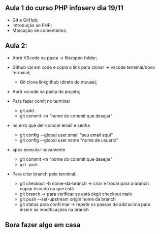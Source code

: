 ## Aula 1 do curso PHP infoserv dia 19/11
- Git e GitHub;
- Introdução ao PHP;
- Marcação de comentários;

## Aula 2:
- Abrir VScode na pasta -> file/open folder;
- Github vai em code e copia o link para clonar -> vscode terminal/novo terminal;
    - Git clone linkgithub (direto do mouse);
- Abrir vscode na pasta do projeto;

- Para fazer comit no terminal
    - git add .
    - git commit -m "nome do commit que desejar"
- no erro que der colocar email e senha 
    - git config --global user.email "seu email aqui"
    - git config --global user.name "nome de usuario"
- apos executar novamente
    - git commit -m "nome do commit que desejar"
    - `git push`

- Para criar branch pelo terminal.
    - git checkout -b nome-da-branch -> criar e trocar para a branch copiar bseado na que está
    - git branch -> para verificar se está okgit checkout main
    - git push --set-upstream origin nome da branch
    - git status para confirmar
    -> repetir os passos de add acima para inserir as modificações na branch

## Bora fazer algo em casa


